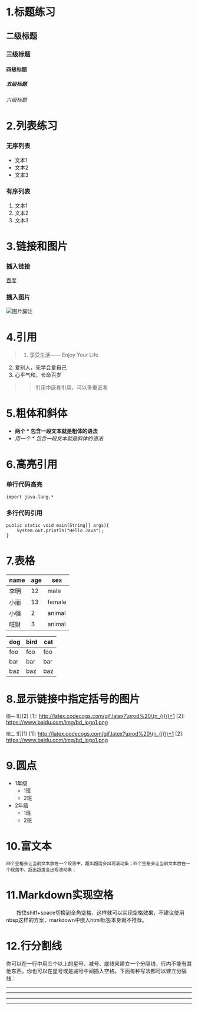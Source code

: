 # 1.标题练习
## 二级标题
### 三级标题
#### 四级标题
##### 五级标题
###### 六级标题

# 2.列表练习
### 无序列表
- 文本1
- 文本2
- 文本3
### 有序列表
1. 文本1
2. 文本2
3. 文本3

# 3.链接和图片
### 插入链接
[百度](http://www.baidu.com)
### 插入图片
![图片脚注](https://www.baidu.com/img/bd_logo1.png)

# 4.引用
> 1. 享受生活—— Enjoy Your Life 
2. 爱别人，先学会爱自己
3. 心平气和，长命百岁
>> 引用中嵌套引用，可以多重嵌套

# 5.粗体和斜体
- **两个 * 包含一段文本就是粗体的语法**
- *用一个 * 包含一段文本就是斜体的语法*

# 6.高亮引用
### 单行代码高亮
`import java.lang.*`
### 多行代码引用
```
public static void main(String[] args){
	System.out.println("Hello Java");
}
```

# 7.表格
|name|age|sex|
|----|---|---|
|李明|12|male|
|小丽|13|female|
|小强|2|animal|
|旺财|3|animal|

dog | bird | cat
----|------|----
foo | foo  | foo
bar | bar  | bar
baz | baz  | baz

# 8.显示链接中指定括号的图片
`图一` ![][2]
[1]: http://latex.codecogs.com/gif.latex?\prod%20\(n_{i}\)+1
[2]: https://www.baidu.com/img/bd_logo1.png

`图二` ![][1]
[1]: http://latex.codecogs.com/gif.latex?\prod%20\(n_{i}\)+1
[2]: https://www.baidu.com/img/bd_logo1.png

# 9.圆点
* 1年级
  * 1班
  * 2班
* 2年级
  * 1班
  * 2班

# 10.富文本
    四个空格会让当前文本放在一个段落中，超出超度会出现滚动条；四个空格会让当前文本放在一个段落中，超出超度会出现滚动条；

# 11.Markdown实现空格
　　按住shitf+space切换到全角空格，这样就可以实现空格效果，不建议使用nbsp这样的方案，markdown中嵌入html标签本身就不推荐。

# 12.行分割线
你可以在一行中用三个以上的星号、减号、底线来建立一个分隔线，行内不能有其他东西。你也可以在星号或是减号中间插入空格。下面每种写法都可以建立分隔线：
* * *
***
*****
- - -
